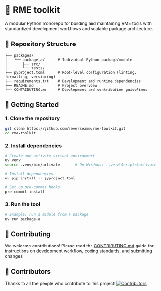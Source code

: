 # 🧰 RME toolkit

A modular Python monorepo for building and maintaining RME tools with standardized development workflows and scalable package architecture.

## 📂 Repository Structure

```
├── packages/
│   └── package_a/      # Individual Python package/module
│       ├── src/
│       └── tests/
├── pyproject.toml      # Root-level configuration (linting, formatting, versioning)
├── requirements.txt    # Development and runtime dependencies
├── README.md           # Project overview
└── CONTRIBUTING.md     # Development and contribution guidelines
```

## 🚀 Getting Started

### 1. Clone the repository

```bash
git clone https://github.com/reverseame/rme-toolkit.git
cd rme-toolkit
```

### 2. Install dependencies

```bash
# Create and activate virtual environment
uv venv
source .venv/bin/activate       # On Windows: .\venv\Scripts\activate
```

```bash
# Install dependencies
uv pip install -r pyproject.toml
```

```bash
# Set up pre-commit hooks
pre-commit install
```

### 3. Run the tool

```bash
# Example: run a module from a package
uv run package-a
```

## 🤝 Contributing

We welcome contributions! Please read the [CONTRIBUTING.md](CONTRIBUTING.md) guide for instructions on development workflow, coding standards, and submitting changes.

## 👥 Contributors

Thanks to all the people who contribute to this project!
[![Contributors](https://contrib.rocks/image?repo=reverseame/rme-toolkit)](https://github.com/reverseame/rme-toolkit/graphs/contributors)
